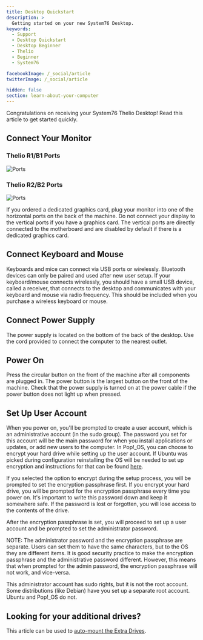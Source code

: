 ```yaml
---
title: Desktop Quickstart
description: >
  Getting started on your new System76 Desktop.
keywords:
  - Support
  - Desktop Quickstart
  - Desktop Beginner
  - Thelio
  - Beginner
  - System76

facebookImage: /_social/article
twitterImage: /_social/article

hidden: false
section: learn-about-your-computer
---
```


Congratulations on receiving your System76 Thelio Desktop! Read this article to get started quickly.

## Connect Your Monitor

### Thelio R1/B1 Ports

![Ports](/images/desktop-quickstart/thelio-r1_b1.png)

### Thelio R2/B2 Ports

![Ports](/images/desktop-quickstart/thelio-r2_ports-diagram_back.png)

If you ordered a dedicated graphics card, plug your monitor into one of the horizontal ports on the back of the machine. Do not connect your display to the vertical ports if you have a graphics card. The vertical ports are directly connected to the motherboard and are disabled by default if there is a dedicated graphics card.

## Connect Keyboard and Mouse

Keyboards and mice can connect via USB ports or wirelessly. Bluetooth devices can only be paired and used after new user setup. If your keyboard/mouse connects wirelessly, you should have a small USB device, called a receiver, that connects to the desktop and communicates with your keyboard and mouse via radio frequency. This should be included when you purchase a wireless keyboard or mouse.

## Connect Power Supply

The power supply is located on the bottom of the back of the desktop. Use the cord provided to connect the computer to the nearest outlet.

## Power On

Press the circular button on the front of the machine after all components are plugged in. The power button is the largest button on the front of the machine. Check that the power supply is turned on at the power cable if the power button does not light up when pressed.

## Set Up User Account

When you power on, you'll be prompted to create a user account, which is an administrative account (in the sudo group). The password you set for this account will be the main password for when you install applications or updates, or add new users to the computer. In Pop!_OS, you can choose to encrypt your hard drive while setting up the user account. If Ubuntu was picked during configuration reinstalling the OS will be needed to set up encryption and instructions for that can be found [here](/articles/install-ubuntu).

If you selected the option to encrypt during the setup process, you will be prompted to set the encryption passphrase first. If you encrypt your hard drive, you will be prompted for the encryption passphrase every time you power on. It's important to write this password down and keep it somewhere safe. If the password is lost or forgotten, you will lose access to the contents of the drive.

After the encryption passphrase is set, you will proceed to set up a user account and be prompted to set the administrator password.

NOTE: The administrator password and the encryption passphrase are separate. Users can set them to have the same characters, but to the OS they are different items. It is good security practice to make the encryption passphrase and the administrative password different. However, this means that when prompted for the admin password, the encryption passphrase will not work, and vice-versa.

This administrator account has sudo rights, but it is not the root account. Some distributions (like Debian) have you set up a separate root account. Ubuntu and Pop!_OS do not.

## Looking for your additional drives?

This article can be used to [auto-mount the Extra Drives](/articles/extra-drive/).
